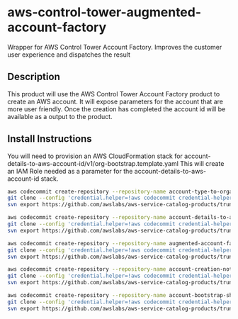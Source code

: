 # aws-control-tower-augmented-account-factory
Wrapper for AWS Control Tower Account Factory.  Improves the customer user experience and dispatches the result

## Description
This product will use the AWS Control Tower Account Factory product to create an AWS account.  It will expose parameters
for the account that are more user friendly.  Once the creation has completed the account id will be available as a 
output to the product.  

## Install Instructions
You will need to provision an AWS CloudFormation stack for account-details-to-aws-account-id/v1/org-bootstrap.template.yaml
This will create an IAM Role needed as a parameter for the account-details-to-aws-account-id stack.

```bash
aws codecommit create-repository --repository-name account-type-to-organizational-unit-chooser
git clone --config 'credential.helper=!aws codecommit credential-helper $@' --config 'credential.UseHttpPath=true' https://git-codecommit.eu-west-1.amazonaws.com/v1/repos/account-type-to-organizational-unit-chooser
svn export https://github.com/awslabs/aws-service-catalog-products/trunk/aws-control-tower-augmented-account-factory/account-type-to-organizational-unit-chooser/v3 account-type-to-organizational-unit-chooser --force

aws codecommit create-repository --repository-name account-details-to-aws-account-id
git clone --config 'credential.helper=!aws codecommit credential-helper $@' --config 'credential.UseHttpPath=true' https://git-codecommit.eu-west-1.amazonaws.com/v1/repos/account-details-to-aws-account-id
svn export https://github.com/awslabs/aws-service-catalog-products/trunk/aws-control-tower-augmented-account-factory/account-details-to-aws-account-id/v1 account-details-to-aws-account-id --force

aws codecommit create-repository --repository-name augmented-account-factory
git clone --config 'credential.helper=!aws codecommit credential-helper $@' --config 'credential.UseHttpPath=true' https://git-codecommit.eu-west-1.amazonaws.com/v1/repos/augmented-account-factory
svn export https://github.com/awslabs/aws-service-catalog-products/trunk/aws-control-tower-augmented-account-factory/augmented-account-factory/v4 augmented-account-factory --force

aws codecommit create-repository --repository-name account-creation-notifier
git clone --config 'credential.helper=!aws codecommit credential-helper $@' --config 'credential.UseHttpPath=true' https://git-codecommit.eu-west-1.amazonaws.com/v1/repos/account-creation-notifier
svn export https://github.com/awslabs/aws-service-catalog-products/trunk/aws-control-tower-account-creation-notifier/account-creation-notifier/v1 account-creation-notifier --force

aws codecommit create-repository --repository-name account-bootstrap-shared
git clone --config 'credential.helper=!aws codecommit credential-helper $@' --config 'credential.UseHttpPath=true' https://git-codecommit.eu-west-1.amazonaws.com/v1/repos/account-bootstrap-shared
svn export https://github.com/awslabs/aws-service-catalog-products/trunk/aws-control-tower-account-creation-notifier/account-bootstrap-shared/v3 account-bootstrap-shared --force
```